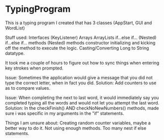 # TypingProgram

This is a typing program I created that has 3 classes (AppStart, GUI and WordList)

Stuff used:
Interfaces (KeyListener)
Arrays
ArrayLists
if...else if...
(Nested) if...else if...
methods
(Nested) methods
constructor initializing and kicking off the method to execute the logic.
Casting/Converting Long to String datatype.


It took me a couple of hours to figure out how to sync things when entering key strokes when prompted.  

Issue:
Sometimes the application would give a message that you did not type the correct letter, when in fact you did.
Solution:
Add counters to use as to compare values.


Issue:
When completing the next to last word, it would immediately say you completed typing all the words and would not let you attempt the last word.
Solution:
In the checkFinish() AND checkNoNewNumbers() methods, made sure i was specific in my arguments in the "if" statements.




Things I am unsure about:
Creating random counter variables, maybe a better way to do it.
Not using enough methods.
Too many nest if else statements.
